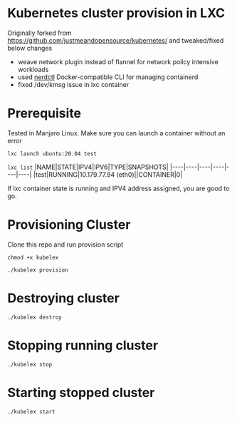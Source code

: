 # Kubernetes cluster provision in LXC
Originally forked from https://github.com/justmeandopensource/kubernetes/ and tweaked/fixed below changes

- weave network plugin instead of flannel for network policy intensive workloads
- used [nerdctl](https://github.com/containerd/nerdctl) Docker-compatible CLI for managing containerd
- fixed /dev/kmsg issue in lxc container

# Prerequisite
Tested in Manjaro Linux. Make sure you can launch a container without an error

`lxc launch ubuntu:20.04 test`


`lxc list`
|NAME|STATE|IPV4|IPV6|TYPE|SNAPSHOTS|
|----|----|----|----|----|----|
|test|RUNNING|10.179.77.94 (eth0)||CONTAINER|0|


If lxc container state is running and IPV4 address assigned, you are good to go.



# Provisioning Cluster
Clone this repo and run provision script
```
chmod +x kubelex
```

```
./kubelex provision
```

# Destroying cluster
```
./kubelex destroy
```

# Stopping running cluster
```
./kubelex stop
```

# Starting stopped cluster
```
./kubelex start
```
